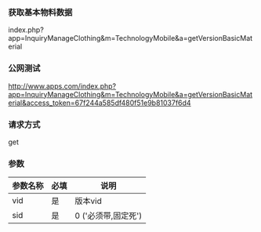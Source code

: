 ### **获取基本物料数据**
index.php?app=InquiryManageClothing&m=TechnologyMobile&a=getVersionBasicMaterial

### **公网测试**
http://www.apps.com/index.php?app=InquiryManageClothing&m=TechnologyMobile&a=getVersionBasicMaterial&access_token=67f244a585df480f51e9b81037f6d4

### **请求方式**
get


### **参数**
| 参数名称  |必填|     说明      |
|------|-----|------|
| vid| 是 |   版本vid|
| sid| 是 |   0    ('必须带,固定死')|
